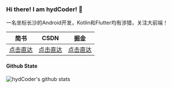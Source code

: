 ### Hi there! I am hydCoder! 👋

一名坐标长沙的Android开发，Kotlin和Flutter均有涉猎，关注大前端！

| 简书                                               | CSDN                                            | 掘金                                               |
| -------------------------------------------------- | ----------------------------------------------- | -------------------------------------------------- |
| [点击直达](https://www.jianshu.com/u/c1a1f28fcb30) | [点击直达](https://mp.csdn.net/console/article) | [点击直达](https://juejin.im/user/782508007631911) |

#### Github State

![hydCoder's github stats](https://github-readme-stats.vercel.app/api?username=hydcoder&show_icons=true&theme=radical)




<!--
**hydcoder/hydcoder** is a ✨ _special_ ✨ repository because its `README.md` (this file) appears on your GitHub profile.

Here are some ideas to get you started:

- 🔭 I’m currently working on ...
- 🌱 I’m currently learning ...
- 👯 I’m looking to collaborate on ...
- 🤔 I’m looking for help with ...
- 💬 Ask me about ...
- 📫 How to reach me: ...
- 😄 Pronouns: ...
- ⚡ Fun fact: ...
-->

